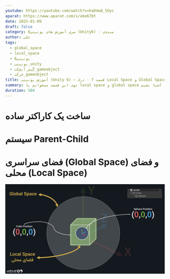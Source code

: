 ```yaml
---
youtube: https://youtube.com/watch?v=haD4wQ_SOyc
aparat: https://www.aparat.com/v/ake67bt
date: 2025-01-09
draft: false
category: سری آموزش های یونیتی6 (Unity6) - مبتدی
author: علی
tags:
  - global_space
  - local_space
  - یونیتی6
  - یونیتی_unity
  - گِیم_آبجِکت_gameobject
  - حرکت_gameobject
title: آموزش یونیتی (Unity 6) – قسمت 7 - درک Local Space و Global Space
summary: توی این قسمت میخوایم با local space و global space آشنا بشیم
duration: 504
---
```

# ساخت یک کاراکتر ساده
# سیستم Parent-Child
# فضای سراسری (Global Space) و فضای محلی (Local Space)

![](attachments/global-space-and-local-space-figure.jpg)
